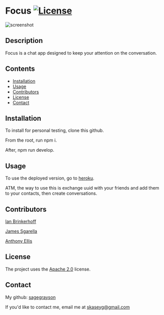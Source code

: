 # Focus [![License](https://img.shields.io/badge/License-Apache_2.0-blue.svg)](https://opensource.org/licenses/Apache-2.0)

![screenshot](https://via.placeholder.com/300)

## Description

Focus is a chat app designed to keep your attention on the conversation.

## Contents

-   [Installation](#installation)
-   [Usage](#usage)
-   [Contributors](#contributors)
-   [License](#license)
-   [Contact](#contact)

## Installation

To install for personal testing, clone this github.

From the root, run npm i.

After, npm run develop.

## Usage

To use the deployed version, go to [heroku](https://focus-deploy.herokuapp.com/).

ATM, the way to use this is exchange uuid with your friends and add them to your contacts, then create conversations.

## Contributors

[Ian Brinkerhoff](https://github.com/ianbrinkerhoff09)

[James Sgarella](https://github.com/Jimbo8702)

[Anthony Ellis](https://github.com/aellis07)

## License

The project uses the [Apache 2.0](https://www.apache.org/licenses/LICENSE-2.0) license.

## Contact

My github: [sagegrayson](https://github.com/sagegrayson)

If you'd like to contact me, email me at [skaseyg@gmail.com](mailto:skaseyg@gmail.com)

